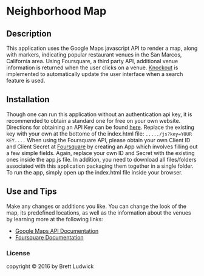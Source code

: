 # Neighborhood Map

## Description
This application uses the Google Maps javascript API to render a map, along with markers, indicating popular restaurant venues in the San Marcos, California area.  Using Foursquare, a third party API, additional venue information is returned when the user clicks on a venue.  [Knockout](http://knockoutjs.com/documentation/introduction.html) is implemented to automatically update the user interface when a search feature is used.

## Installation
Though one can run this application without an authentication api key, it is recommended to obtain a standard one for free on your own website. Directions for obtaining an API Key can be found [here](https://developers.google.com/maps/documentation/javascript/get-api-key).  Replace the existing key with your own at the bottome of the index.html file: ```...../js?key=YOUR KEY....```
When using the Foursquare API, please obtain your own Client ID and Client Secret at [Foursquare](https://foursquare.com/developers/app) by creating an App which involves filling out a few simple fields. Again, replace your own ID and Secret with the existing ones inside the app.js file.  In addition, you need to download all files/folders associated with this application packaging them together in a single folder.
To run the app, simply open up the index.html file inside your browser.

## Use and Tips
Make any changes or additions you like.  You can change the look of the map, its predefined locations, as well as the information about the venues by learning more at the following links:
* [Google Maps API Documentation](https://developers.google.com/maps/documentation/javascript/)
* [Foursquare Documentation](https://developer.foursquare.com/start)

### License
copyright &copy; 2016 by Brett Ludwick
